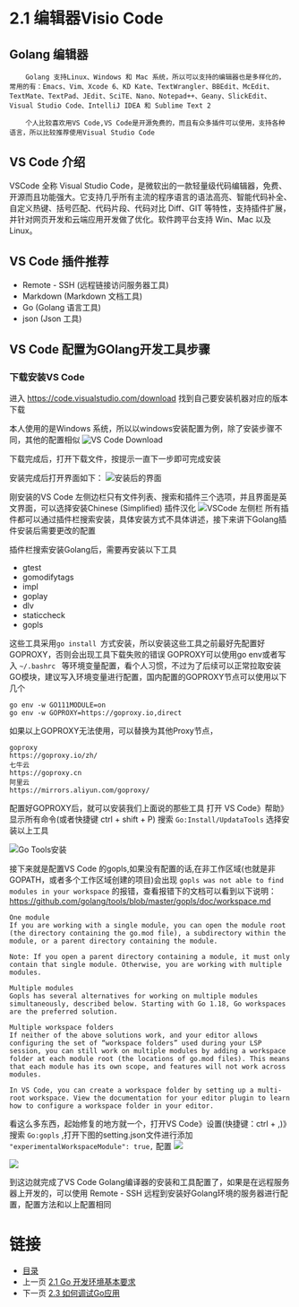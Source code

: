 # 2.1 编辑器Visio Code
## Golang 编辑器
        Golang 支持Linux、Windows 和 Mac 系统，所以可以支持的编辑器也是多样化的，常用的有：Emacs、Vim、Xcode 6、KD Kate、TextWrangler、BBEdit、McEdit、TextMate、TextPad、JEdit、SciTE、Nano、Notepad++、Geany、SlickEdit、Visual Studio Code、IntelliJ IDEA 和 Sublime Text 2

        个人比较喜欢用VS Code,VS Code是开源免费的，而且有众多插件可以使用，支持各种语言，所以比较推荐使用Visual Studio Code
    
## VS Code 介绍
VSCode 全称 Visual Studio Code，是微软出的一款轻量级代码编辑器，免费、开源而且功能强大。它支持几乎所有主流的程序语言的语法高亮、智能代码补全、自定义热键、括号匹配、代码片段、代码对比 Diff、GIT 等特性，支持插件扩展，并针对网页开发和云端应用开发做了优化。软件跨平台支持 Win、Mac 以及 Linux。

## VS Code 插件推荐
* Remote - SSH (远程链接访问服务器工具)
* Markdown (Markdown 文档工具)
* Go (Golang 语言工具)
* json (Json 工具)

## VS Code 配置为GOlang开发工具步骤
### 下载安装VS Code

进入 https://code.visualstudio.com/download 找到自己要安装机器对应的版本下载

本人使用的是Windows 系统，所以以windows安装配置为例，除了安装步骤不同，其他的配置相似
![<a href="https://code.visualstudio.com/download">VS Code Download</a>](./imgages/2/2-2-1.png)

下载完成后，打开下载文件，按提示一直下一步即可完成安装

安装完成后打开界面如下：
![安装后的界面](./imgages/2/2-2-2.png)

刚安装的VS Code 左侧边栏只有文件列表、搜索和插件三个选项，并且界面是英文界面，可以选择安装Chinese (Simplified) 插件汉化
![VSCode 左侧栏](./imgages/2/2-2-3.png)
所有插件都可以通过插件栏搜索安装，具体安装方式不具体讲述，接下来讲下Golang插件安装后需要更改的配置

插件栏搜索安装Golang后，需要再安装以下工具
- gtest
- gomodifytags
- impl
- goplay
- dlv
- staticcheck
- gopls

这些工具采用`go install `方式安装，所以安装这些工具之前最好先配置好GOPROXY，否则会出现工具下载失败的错误
GOPROXY可以使用go env或者写入 `~/.bashrc ` 等环境变量配置，看个人习惯，不过为了后续可以正常拉取安装GO模块，建议写入环境变量进行配置，国内配置的GOPROXY节点可以使用以下几个

```shell
go env -w GO111MODULE=on
go env -w GOPROXY=https://goproxy.io,direct
```
如果以上GOPROXY无法使用，可以替换为其他Proxy节点，
```
goproxy
https://goproxy.io/zh/
七牛云
https://goproxy.cn
阿里云
https://mirrors.aliyun.com/goproxy/
```
配置好GOPROXY后，就可以安装我们上面说的那些工具
打开 VS Code》帮助》显示所有命令(或者快捷键 ctrl + shift + P)
搜索 ` Go:Install/UpdataTools ` 选择安装以上工具

![Go Tools安装](./imgages/2/2-2-4.png)

接下来就是配置VS Code 的gopls,如果没有配置的话,在非工作区域(也就是非GOPATH，或者多个工作区域创建的项目)会出现 `gopls was not able to find modules in your workspace` 的报错，查看报错下的文档可以看到以下说明：
https://github.com/golang/tools/blob/master/gopls/doc/workspace.md
```
One module 
If you are working with a single module, you can open the module root (the directory containing the go.mod file), a subdirectory within the module, or a parent directory containing the module.

Note: If you open a parent directory containing a module, it must only contain that single module. Otherwise, you are working with multiple modules.

Multiple modules 
Gopls has several alternatives for working on multiple modules simultaneously, described below. Starting with Go 1.18, Go workspaces are the preferred solution.

Multiple workspace folders 
If neither of the above solutions work, and your editor allows configuring the set of “workspace folders” used during your LSP session, you can still work on multiple modules by adding a workspace folder at each module root (the locations of go.mod files). This means that each module has its own scope, and features will not work across modules.

In VS Code, you can create a workspace folder by setting up a multi-root workspace. View the documentation for your editor plugin to learn how to configure a workspace folder in your editor.

```
看这么多东西，起始修复的地方就一个，打开VS Code》设置(快捷键：ctrl + ,)》搜索 ` Go:gopls ` ,打开下图的setting.json文件进行添加 ` "experimentalWorkspaceModule": true,` 配置
![](./imgages/2/2-2-5.png)

![](./imgages/2/2-2-6.png)

到这边就完成了VS Code Golang编译器的安装和工具配置了，如果是在远程服务器上开发的，可以使用 Remote - SSH 远程到安装好Golang环境的服务器进行配置，配置方法和以上配置相同

# 链接
* [目录](./directory.md)
* 上一页 [2.1 Go 开发环境基本要求](2-1.md)
* 下一页 [2.3 如何调试Go应用](2-2.md)